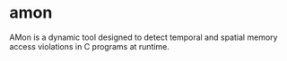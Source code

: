 # amon
AMon is a dynamic tool designed to detect temporal and spatial memory access violations in C programs at runtime.
